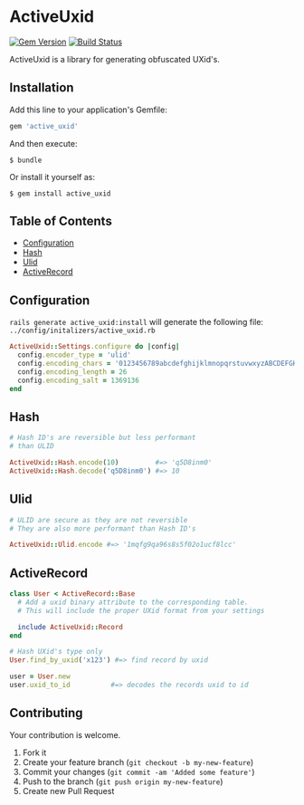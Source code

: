 # ActiveUxid

[![Gem Version](https://badge.fury.io/rb/active_uxid.svg)](http://badge.fury.io/rb/active_uxid)
[![Build Status](https://travis-ci.org/drexed/active_uxid.svg?branch=master)](https://travis-ci.org/drexed/active_uxid)

ActiveUxid is a library for generating obfuscated UXid's.

## Installation

Add this line to your application's Gemfile:

```ruby
gem 'active_uxid'
```

And then execute:

    $ bundle

Or install it yourself as:

    $ gem install active_uxid

## Table of Contents

* [Configuration](#configuration)
* [Hash](#hash)
* [Ulid](#ulid)
* [ActiveRecord](#active_record)

## Configuration

`rails generate active_uxid:install` will generate the following file:
`../config/initalizers/active_uxid.rb`

```ruby
ActiveUxid::Settings.configure do |config|
  config.encoder_type = 'ulid'
  config.encoding_chars = '0123456789abcdefghijklmnopqrstuvwxyzABCDEFGHIJKLMNOPQRSTUVWXYZ'
  config.encoding_length = 26
  config.encoding_salt = 1369136
end
```

## Hash
```ruby
# Hash ID's are reversible but less performant
# than ULID

ActiveUxid::Hash.encode(10)         #=> 'q5D8inm0'
ActiveUxid::Hash.decode('q5D8inm0') #=> 10
```

## Ulid
```ruby
# ULID are secure as they are not reversible
# They are also more performant than Hash ID's

ActiveUxid::Ulid.encode #=> '1mqfg9qa96s8s5f02o1ucf8lcc'
```

## ActiveRecord
```ruby
class User < ActiveRecord::Base
  # Add a uxid binary attribute to the corresponding table.
  # This will include the proper UXid format from your settings

  include ActiveUxid::Record
end

# Hash UXid's type only
User.find_by_uxid('x123') #=> find record by uxid

user = User.new
user.uxid_to_id          #=> decodes the records uxid to id
```

## Contributing

Your contribution is welcome.

1. Fork it
2. Create your feature branch (`git checkout -b my-new-feature`)
3. Commit your changes (`git commit -am 'Added some feature'`)
4. Push to the branch (`git push origin my-new-feature`)
5. Create new Pull Request
